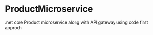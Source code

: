 # ProductMicroservice
.net core Product microservice along with API gateway using code first approch
